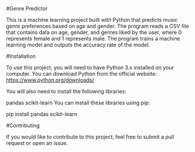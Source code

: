 #Genre Predictor

This is a machine learning project built with Python that predicts music genre preferences based on age and gender. The program reads a CSV file that contains data on age, gender, and genres liked by the user, where 0 represents female and 1 represents male. The program trains a machine learning model and outputs the accuracy rate of the model.

#Installation

To use this project, you will need to have Python 3.x installed on your computer. You can download Python from the official website: https://www.python.org/downloads/

You will also need to install the following libraries:

pandas
scikit-learn
You can install these libraries using pip:

pip install pandas scikit-learn

#Contributing

If you would like to contribute to this project, feel free to submit a pull request or open an issue.

